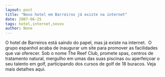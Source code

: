 ```yaml
---
layout: post
title: "Novo hotel em Barreiros já existe na internet"
date: 2007-06-25
tags: hotel,internet,novos
author: None
---
```

O hotel de Barreiros est&aacute; saindo do papel, mas j&aacute; existe na internet.&nbsp; O grupo espanhol acaba de inaugurar um site para promover as facilidades que vai oferecer. Sob o nome The Reef Club, promete spas, centros de tratamento natural, mergulho em umas das suas piscinas ou aperfei&ccedil;oar o seu talento em golf, participando dos cursos de golf de 18 buracos. 
Veja mais detalhes aqui. 